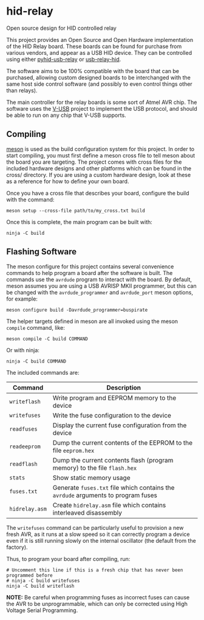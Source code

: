 # hid-relay
Open source design for HID controlled relay

This project provides an Open Source and Open Hardware implementation of the
HID Relay board. These boards can be found for purchase from various vendors,
and appear as a USB HID device. They can be controlled using either
[pyhid-usb-relay](https://github.com/JPEWdev/pyhid-usb-relay) or
[usb-relay-hid](https://github.com/pavel-a/usb-relay-hid).

The software aims to be 100% compatible with the board that can be purchased,
allowing custom designed boards to be interchanged with the same host side
control software (and possibly to even control things other than relays).

The main controller for the relay boards is some sort of Atmel AVR chip. The
software uses the [V-USB](https://www.obdev.at/products/vusb/index.html)
project to implement the USB protocol, and should be able to run on any chip
that V-USB supports.

## Compiling

[meson](https://mesonbuild.com/) is used as the build configuration system for
this project. In order to start compiling, you must first define a meson cross
file to tell meson about the board you are targeting. The project comes with
cross files for the included hardware designs and other platforms which can be
found in the cross/ directory. If you are using a custom hardware design, look
at these as a reference for how to define your own board.

Once you have a cross file that describes your board, configure the build with
the command:

    meson setup --cross-file path/to/my_cross.txt build

Once this is complete, the main program can be built with:

    ninja -C build

## Flashing Software

The meson configure for this project contains several convenience commands to
help program a board after the software is built. The commands use the
`avrdude` program to interact with the board. By default, meson assumes you are
using a USB AVRISP MKII programmer, but this can be changed with the
`avrdude_programmer` and `avrdude_port` meson options, for example:

    meson configure build -Davrdude_programmer=buspirate

The helper targets defined in meson are all invoked using the meson `compile`
command, like:

    meson compile -C build COMMAND

Or with ninja:

    ninja -C build COMMAND

The included commands are:

| Command           | Description                                                                       |
|-------------------|-----------------------------------------------------------------------------------|
| `writeflash`      | Write program and EEPROM memory to the device                                     |
| `writefuses`      | Write the fuse configuration to the device                                        |
| `readfuses`       | Display the current fuse configuration from the device                            |
| `readeeprom`      | Dump the current contents of the EEPROM to the file `eeprom.hex`                  |
| `readflash`       | Dump the current contents flash (program memory) to the file `flash.hex`          |
| `stats`           | Show static memory usage                                                          |
| `fuses.txt`       | Generate `fuses.txt` file which contains the `avrdude` arguments to program fuses |
| `hidrelay.asm`    | Create `hidrelay.asm` file which contains interleaved disassembly                 |

The `writefuses` command can be particularly useful to provision a new fresh
AVR, as it runs at a slow speed so it can correctly program a device even if it
is still running slowly on the internal oscillator (the default from the
factory).

Thus, to program your board after compiling, run:

    # Uncomment this line if this is a fresh chip that has never been programmed before
    # ninja -C build writefuses
    ninja -C build writeflash

**NOTE:** Be careful when programming fuses as incorrect fuses can cause the
AVR to be unprogrammable, which can only be corrected using High Voltage Serial
Programming.
